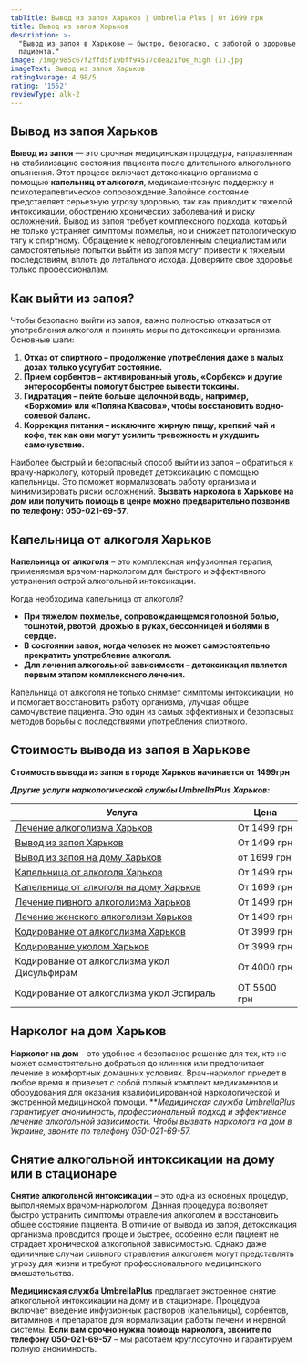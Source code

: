 ```yaml
---
tabTitle: Вывод из запоя Харьков | Umbrella Plus | От 1699 грн
title: Вывод из запоя Харьков
description: >-
  "Вывод из запоя в Харькове — быстро, безопасно, с заботой о здоровье
  пациента."
image: /img/985c67f2ffd5f19bff94517cdea21f0e_high (1).jpg
imageText: Вывод из запоя Харьков
ratingAvarage: 4.98/5
rating: '1552'
reviewType: alk-2
---
```


## Вывод из запоя Харьков

**Вывод из запоя** — это срочная медицинская процедура, направленная на стабилизацию состояния пациента после длительного алкогольного опьянения. Этот процесс включает детоксикацию организма с помощью **капельниц от алкоголя**, медикаментозную поддержку и психотерапевтическое сопровождение.Запойное состояние представляет серьезную угрозу здоровью, так как приводит к тяжелой интоксикации, обострению хронических заболеваний и риску осложнений. Вывод из запоя требует комплексного подхода, который не только устраняет симптомы похмелья, но и снижает патологическую тягу к спиртному. Обращение к неподготовленным специалистам или самостоятельные попытки выйти из запоя могут привести к тяжелым последствиям, вплоть до летального исхода. Доверяйте свое здоровье только профессионалам.

## Как выйти из запоя?

Чтобы безопасно выйти из запоя, важно полностью отказаться от употребления алкоголя и принять меры по детоксикации организма. Основные шаги:

1. **Отказ от спиртного – продолжение употребления даже в малых дозах только усугубит состояние.**
2. **Прием сорбентов – активированный уголь, «Сорбекс» и другие энтеросорбенты помогут быстрее вывести токсины.**
3. **Гидратация – пейте больше щелочной воды, например, «Боржоми» или «Поляна Квасова», чтобы восстановить водно-солевой баланс.**
4. **Коррекция питания – исключите жирную пищу, крепкий чай и кофе, так как они могут усилить тревожность и ухудшить самочувствие.**

Наиболее быстрый и безопасный способ выйти из запоя – обратиться к врачу-наркологу, который проведет детоксикацию с помощью капельницы. Это поможет нормализовать работу организма и минимизировать риски осложнений. **Вызвать нарколога в Харькове на дом или получить помощь в ценре можно предварительно позвонив по телефону: 050-021-69-57**.

## Капельница от алкоголя Харьков

**Капельница от алкоголя** – это комплексная инфузионная терапия, применяемая врачом-наркологом для быстрого и эффективного устранения острой алкогольной интоксикации.

Когда необходима капельница от алкоголя?

* **При тяжелом похмелье, сопровождающемся головной болью, тошнотой, рвотой, дрожью в руках, бессонницей и болями в сердце.**
* **В состоянии запоя, когда человек не может самостоятельно прекратить употребление алкоголя.**
* **Для лечения алкогольной зависимости – детоксикация является первым этапом комплексного лечения.**

Капельница от алкоголя не только снимает симптомы интоксикации, но и помогает восстановить работу организма, улучшая общее самочувствие пациента. Это один из самых эффективных и безопасных методов борьбы с последствиями употребления спиртного.

## Стоимость вывода из запоя в Харькове

**Стоимость вывода из запоя в городе Харьков начинается от 1499грн**

***Другие услуги наркологической службы UmbrellaPlus Харьков:***

| Услуга                                                                                                                | Цена        |
| --------------------------------------------------------------------------------------------------------------------- | ----------- |
| [Лечение алкоголизма Харьков](https://umbrella-plus.com.ua/kharkiv/lechenie_alkogolizma_v_kharkove/)                  | От 1499 грн |
| [Вывод из запоя Харьков](https://umbrella-plus.com.ua/kharkiv/vivod-iz-zapoia-kharkiv/)                               | От 1499 грн |
| [Вывод из запоя на дому Харьков](https://umbrella-plus.com.ua/kharkiv/vivod-iz-zapoia-na-domy-kharkiv/)               | от 1699 грн |
| [Капельница от алкоголя Харьков](https://umbrella-plus.com.ua/kharkiv/kapelnitsya-ot-alc/)                            | От 1499 грн |
| [Капельница от алкоголя на дому Харьков](https://umbrella-plus.com.ua/kharkiv/kapelnica-ot-alkogola-na-domy-kharkiv/) | От 1699 грн |
| [Лечение пивного алкоголизма Харьков](https://umbrella-plus.com.ua/kharkiv/lechenie_pivnogo_alkogolizma_kharkiv/)     | От 1499 грн |
| [Лечение женского алкоголизм Харьков](https://umbrella-plus.com.ua/kharkiv/lechenie_jenskogo_alkogolizma_kharkiv/)    | От 1499 грн |
| [Кодирование от алкоголизма Харьков](https://umbrella-plus.com.ua/kharkiv/kodirovka_ot_alkogolizma_kharkiv/)          | От 3999 грн |
| [Кодирование уколом Харьков](https://umbrella-plus.com.ua/kharkiv/kodirovka_ot_alkogolizma_ykolom_kharkov/)           | От 3999 грн |
| Кодирование от алкоголизма укол Дисульфирам                                                                           | От 4000 грн |
| Кодирование от алкоголизма укол Эспираль                                                                              | ОТ 5500 грн |

## Нарколог на дом Харьков

**Нарколог на дом** – это удобное и безопасное решение для тех, кто не может самостоятельно добраться до клиники или предпочитает лечение в комфортных домашних условиях. Врач-нарколог приедет в любое время и привезет с собой полный комплект медикаментов и оборудования для оказания квалифицированной наркологической и экстренной медицинской помощи. ***Медицинская служба UmbrellaPlus гарантирует анонимность, профессиональный подход и эффективное лечение алкогольной зависимости. *Чтобы вызвать нарколога на дом в Украине, звоните по телефону 050-021-69-57.**

## Снятие алкогольной интоксикации на дому или в стационаре

**Снятие алкогольной интоксикации** – это одна из основных процедур, выполняемых врачом-наркологом. Данная процедура позволяет быстро устранить симптомы отравления алкоголем и восстановить общее состояние пациента. В отличие от вывода из запоя, детоксикация организма проводится проще и быстрее, особенно если пациент не страдает хронической алкогольной зависимостью. Однако даже единичные случаи сильного отравления алкоголем могут представлять угрозу для жизни и требуют профессионального медицинского вмешательства.

**Медицинская служба UmbrellaPlus** предлагает экстренное снятие алкогольной интоксикации на дому и в стационаре. Процедура включает введение инфузионных растворов (капельницы), сорбентов, витаминов и препаратов для нормализации работы печени и нервной системы. **Если вам срочно нужна помощь нарколога, звоните по телефону 050-021-69-57** – мы работаем круглосуточно и гарантируем полную анонимность.

